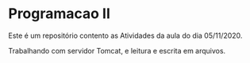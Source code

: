 # Programacao II


Este é um repositório contento as Atividades da aula do dia 05/11/2020.

Trabalhando com servidor Tomcat, e leitura e escrita em arquivos.
